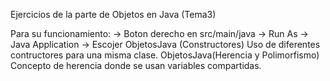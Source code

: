 Ejercicios de la parte de Objetos en Java (Tema3)

Para su funcionamiento:
	-> Boton derecho en src/main/java
	-> Run As
	-> Java Application
	-> Escojer	ObjetosJava (Constructores) Uso de diferentes contructores para una misma clase.
				ObjetosJava(Herencia y Polimorfismo) Concepto de herencia donde se usan variables compartidas.
